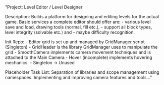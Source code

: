 "Project: Level Editor / Level Designer 

Description: 
Builds a platform for designing and editing levels for 
the actual game. Basic services a complete editor should offer are:
	- various level save and load, drawing tools (normal, fill etc.), 
	- support all block types, level integrity (solvable etc.) and 
	- maybe difficulty recognition. 

Init Repo: 
	- Editor grid is set up and managed by GridManager script (Singleton) 
	- GridHeader is the library GridManager uses to manipulate the grid 
	- SmoothCamera implements camera movement techniques and is attached to the Main Camera 
	- Hover (incomplete) implements hovering mechanics. 
	- Singleton -> Unused 

Placeholder Task List: 
Separation of libraries and scope management using namespaces. 
Implementing and improving camera features and tools..."
